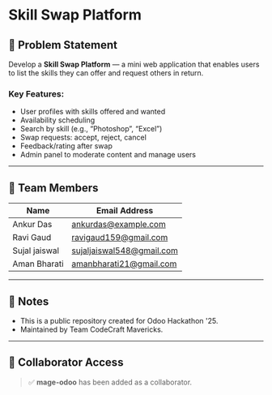 # Skill Swap Platform

## 🧠 Problem Statement

Develop a **Skill Swap Platform** — a mini web application that enables users to list the skills they can offer and request others in return.

### Key Features:
- User profiles with skills offered and wanted
- Availability scheduling
- Search by skill (e.g., “Photoshop”, “Excel”)
- Swap requests: accept, reject, cancel
- Feedback/rating after swap
- Admin panel to moderate content and manage users

---

## 👥 Team Members

| Name         | Email Address             |
|--------------|---------------------------|
| Ankur Das    | ankurdas@example.com      |
| Ravi Gaud    | ravigaud159@gmail.com     |
| Sujal jaiswal| sujaljaiswal548@gmail.com |
| Aman Bharati | amanbharati21@gmail.com   |

---

## 📌 Notes

- This is a public repository created for Odoo Hackathon '25.
- Maintained by Team CodeCraft Mavericks.

---

## 🔗 Collaborator Access

> ✅ **mage-odoo** has been added as a collaborator.
